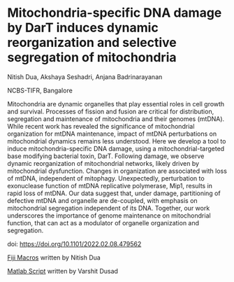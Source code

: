 # Mitochondria-specific DNA damage by DarT induces dynamic reorganization and selective segregation of mitochondria
Nitish Dua, Akshaya Seshadri, Anjana Badrinarayanan

NCBS-TIFR, Bangalore

Mitochondria are dynamic organelles that play essential roles in cell growth and survival. Processes of fission and fusion are critical for distribution, segregation and maintenance of mitochondria and their genomes (mtDNA). While recent work has revealed the significance of mitochondrial organization for mtDNA maintenance, impact of mtDNA perturbations on mitochondrial dynamics remains less understood. Here we develop a tool to induce mitochondria-specific DNA damage, using a mitochondrial-targeted base modifying bacterial toxin, DarT. Following damage, we observe dynamic reorganization of mitochondrial networks, likely driven by mitochondrial dysfunction. Changes in organization are associated with loss of mtDNA, independent of mitophagy. Unexpectedly, perturbation to exonuclease function of mtDNA replicative polymerase, Mip1, results in rapid loss of mtDNA. Our data suggest that, under damage, partitioning of defective mtDNA and organelle are de-coupled, with emphasis on mitochondrial segregation independent of its DNA. Together, our work underscores the importance of genome maintenance on mitochondrial function, that can act as a modulator of organelle organization and segregation.

doi: https://doi.org/10.1101/2022.02.08.479562 

[Fiji Macros](https://github.com/badrinarayanan-lab/Dua-et-al-2022/tree/main/Fiji%20Macros) written by Nitish Dua

[Matlab Script](https://github.com/badrinarayanan-lab/Dua-et-al-2022/tree/main/MATLAB%20code/Foci%20detection) written by Varshit Dusad
